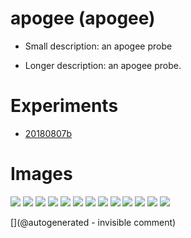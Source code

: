 # apogee (apogee)

* Small description: an apogee probe

* Longer description: an apogee probe.

# Experiments

* [20180807b](/include/experiments/auto/20180807b.md)
# Images

![](/include/images/Interspec/P_20180807_221458.jpg)
![](/include/images/Interspec/P_20180807_222243.jpg)
![](/include/images/Interspec/P_20180807_222132.jpg)
![](/include/images/Interspec/P_20180807_221435.jpg)
![](/include/images/Interspec/P_20180807_221845.jpg)
![](/include/images/Interspec/P_20180807_221550.jpg)
![](/include/images/Interspec/P_20180807_221744.jpg)
![](/include/images/Interspec/P_20180807_221925.jpg)
![](/include/images/Interspec/P_20180807_222100.jpg)
![](/include/images/Interspec/P_20180807_222256.jpg)
![](/include/images/Interspec/P_20180807_222529.jpg)
![](/include/images/Interspec/P_20180807_221936.jpg)
![](/include/images/Interspec/P_20180807_221519.jpg)


[](@autogenerated - invisible comment)